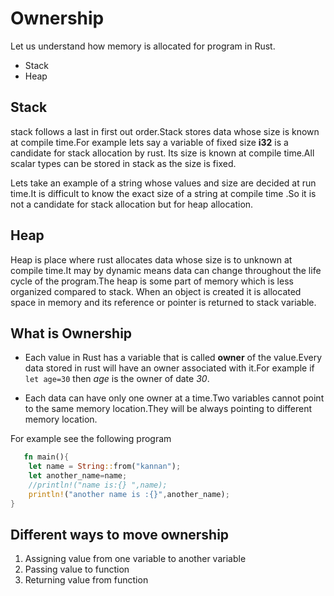 # Ownership

Let us understand how memory is allocated for program in Rust.

- Stack
- Heap
  
## Stack

stack follows a last in first out order.Stack stores data whose size is known at compile time.For example lets say a variable of fixed size **i32** is a candidate for stack allocation by rust. Its size is known at compile time.All scalar types can be stored in stack as the size is fixed.

Lets take an example of a string whose values and size are decided at run time.It is difficult to know the exact size of a string at compile time .So it is not a candidate for stack allocation but for heap allocation.

## Heap

 Heap is place where rust allocates data whose size is to unknown at compile time.It may by dynamic means data can change throughout the life cycle of the program.The heap is some part of memory which is less organized compared to stack. When an object is created it is allocated space in memory and its reference or pointer is returned to stack variable.

## What is Ownership

- Each value in Rust has a variable that is called **owner** of the value.Every data stored in rust will have an owner associated with it.For example if `let age=30` then *age* is the owner of date *30*.

- Each data can have only one owner at a time.Two variables cannot point to the same memory location.They will be always pointing to different memory location.

For example see the following program

```rust
   fn main(){
    let name = String::from("kannan");
    let another_name=name;
    //println!("name is:{} ",name);
    println!("another name is :{}",another_name);
}

```

## Different ways to move ownership

1. Assigning value from one variable to another variable
2. Passing value  to function
3. Returning value from function